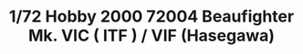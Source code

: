 ---
layout: product
title: "1/72 Hobby 2000 72004 Beaufighter Mk. VIC ( ITF ) / VIF (Hasegawa)"
price: "4600" 
desc: "Maketa"
img_path: "/assets/img/H2K72004.webp"
brand: "N/A"
available: false
special_offer: false
new: false
soon: false
cat: "010000"
subcat: "011900"
subsubcat: "0N/A"
sifra: "H2K72004"
popular: false
---